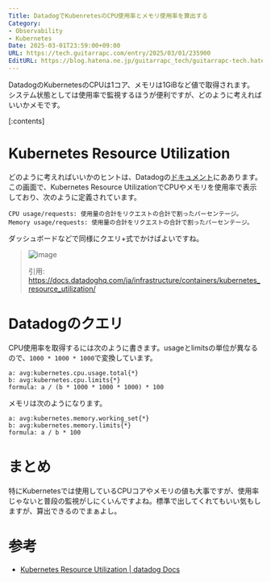 ```yaml
---
Title: DatadogでKubenretesのCPU使用率とメモリ使用率を算出する
Category:
- Observability
- Kubernetes
Date: 2025-03-01T23:59:00+09:00
URL: https://tech.guitarrapc.com/entry/2025/03/01/235900
EditURL: https://blog.hatena.ne.jp/guitarrapc_tech/guitarrapc-tech.hatenablog.com/atom/entry/6802418398333267654
---
```


DatadogのKubernetesのCPUは1コア、メモリは1GiBなど値で取得されます。
システム状態としては使用率で監視するほうが便利ですが、どのように考えればいいかメモです。

[:contents]

# Kubernetes Resource Utilization

どのように考えればいいかのヒントは、Datadogの[ドキュメント](https://docs.datadoghq.com/ja/infrastructure/containers/kubernetes_resource_utilization/?tab=cpu)にああります。この画面で、Kubernetes Resource UtilizationでCPUやメモリを使用率で表示しており、次のように定義されています。

```
CPU usage/requests: 使用量の合計をリクエストの合計で割ったパーセンテージ。
Memory usage/requests: 使用量の合計をリクエストの合計で割ったパーセンテージ。
```

ダッシュボードなどで同様にクエリ+式でかけばよいですね。

> ![image](https://github.com/user-attachments/assets/1078fe02-0b06-4905-bb06-ddf46836fedf)
>
> 引用: https://docs.datadoghq.com/ja/infrastructure/containers/kubernetes_resource_utilization/

# Datadogのクエリ

CPU使用率を取得するには次のように書きます。usageとlimitsの単位が異なるので、`1000 * 1000 * 1000`で変換しています。

```
a: avg:kubernetes.cpu.usage.total{*}
b: avg:kubernetes.cpu.limits{*}
formula: a / (b * 1000 * 1000 * 1000) * 100
```

メモリは次のようになります。

```
a: avg:kubernetes.memory.working_set{*}
b: avg:kubernetes.memory.limits{*}
formula: a / b * 100
```

# まとめ

特にKubernetesでは使用しているCPUコアやメモリの値も大事ですが、使用率じゃないと普段の監視がしにくいんですよね。標準で出してくれてもいい気もしますが、算出できるのでまぁよし。

# 参考

* [Kubernetes Resource Utilization | datadog Docs](https://docs.datadoghq.com/ja/infrastructure/containers/kubernetes_resource_utilization/?tab=cpu)
